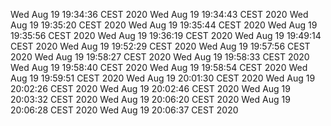 Wed Aug 19 19:34:36 CEST 2020
Wed Aug 19 19:34:43 CEST 2020
Wed Aug 19 19:35:20 CEST 2020
Wed Aug 19 19:35:44 CEST 2020
Wed Aug 19 19:35:56 CEST 2020
Wed Aug 19 19:36:19 CEST 2020
Wed Aug 19 19:49:14 CEST 2020
Wed Aug 19 19:52:29 CEST 2020
Wed Aug 19 19:57:56 CEST 2020
Wed Aug 19 19:58:27 CEST 2020
Wed Aug 19 19:58:33 CEST 2020
Wed Aug 19 19:58:40 CEST 2020
Wed Aug 19 19:58:54 CEST 2020
Wed Aug 19 19:59:51 CEST 2020
Wed Aug 19 20:01:30 CEST 2020
Wed Aug 19 20:02:26 CEST 2020
Wed Aug 19 20:02:46 CEST 2020
Wed Aug 19 20:03:32 CEST 2020
Wed Aug 19 20:06:20 CEST 2020
Wed Aug 19 20:06:28 CEST 2020
Wed Aug 19 20:06:37 CEST 2020
